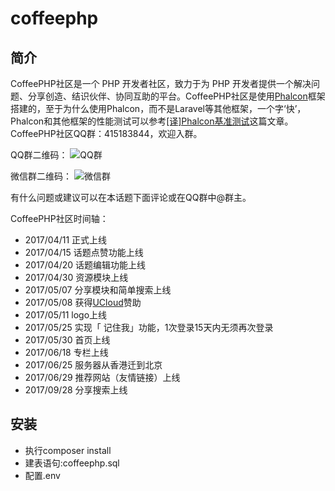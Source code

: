 # coffeephp

## 简介
CoffeePHP社区是一个 PHP 开发者社区，致力于为 PHP 开发者提供一个解决问题、分享创造、结识伙伴、协同互助的平台。CoffeePHP社区是使用[Phalcon](https://phalconphp.com)框架搭建的，至于为什么使用Phalcon，而不是Laravel等其他框架，一个字‘快’，Phalcon和其他框架的性能测试可以参考[[译]Phalcon基准测试](http://coffeephp.com/articles/2)这篇文章。
CoffeePHP社区QQ群：415183844，欢迎入群。

QQ群二维码：
![QQ群](http://ot0pxr5cd.bkt.clouddn.com/WechatIMG54.jpeg?imageView2/0/w/300)

微信群二维码：
![微信群](http://ot0pxr5cd.bkt.clouddn.com/WechatIMG55.jpeg?imageView2/0/w/300)

有什么问题或建议可以在本话题下面评论或在QQ群中@群主。

CoffeePHP社区时间轴：
* 2017/04/11 正式上线
* 2017/04/15 话题点赞功能上线
* 2017/04/20  话题编辑功能上线
* 2017/04/30 资源模块上线
* 2017/05/07 分享模块和简单搜索上线
* 2017/05/08 获得[UCloud](https://www.ucloud.cn/)赞助
* 2017/05/11 logo上线
* 2017/05/25 实现「 记住我」功能，1次登录15天内无须再次登录
* 2017/05/30 首页上线
* 2017/06/18 专栏上线
* 2017/06/25 服务器从香港迁到北京
* 2017/06/29 推荐网站（友情链接）上线
* 2017/09/28 分享搜索上线

## 安装
* 执行composer install
* 建表语句:coffeephp.sql
* 配置.env
